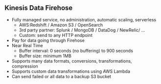 ## Kinesis Data Firehose
- Fully managed service, no administration, automatic scaling, serverless
    - AWS:Redshift / Amazon S3 / OpenSearch
    - 3rd party partner: Splunk / MongoDB / DataDog / NewRelic/ ...
    - Custom: send to any HTTP endpoint
- Pay for data going through Firehose
- Near Real Time
    - Buffer interval: 0 seconds (no buffering) to 900 seconds
    - Buffer size: minimum 1MB
- Supports many data formats, conversions, transformations, compression
- Supports custom data transformations using AWS Lambda
- Can send failed or all data to a backup S3 bucket

